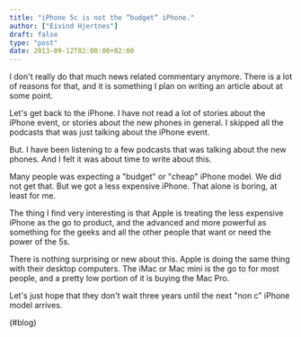 ```yaml
---
title: "iPhone 5c is not the “budget” iPhone."
author: ["Eivind Hjertnes"]
draft: false
type: "post"
date: 2013-09-12T02:00:00+02:00
---
```


I don't really do that much news related commentary anymore. There is a
lot of reasons for that, and it is something I plan on writing an
article about at some point.

Let's get back to the iPhone. I have not read a lot of stories about the
iPhone event, or stories about the new phones in general. I skipped all
the podcasts that was just talking about the iPhone event.

But. I have been listening to a few podcasts that was talking about the
new phones. And I felt it was about time to write about this.

Many people was expecting a "budget" or "cheap" iPhone model. We did not
get that. But we got a less expensive iPhone. That alone is boring, at
least for me.

The thing I find very interesting is that Apple is treating the less
expensive iPhone as the go to product, and the advanced and more
powerful as something for the geeks and all the other people that want
or need the power of the 5s.

There is nothing surprising or new about this. Apple is doing the same
thing with their desktop computers. The iMac or Mac mini is the go to
for most people, and a pretty low portion of it is buying the Mac Pro.

Let's just hope that they don't wait three years until the next "non c"
iPhone model arrives.

(#blog)
